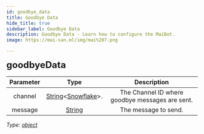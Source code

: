 ```yaml
---
id: goodbye_data
title: Goodbye Data
hide_title: true
sidebar_label: Goodbye Data
description: Goodbye Data - Learn how to configure the MaiBot.
image: https://mai-san.ml/img/mai%207.png

---
```

<b> <font size='5'> goodbyeData </font> </b>

| Parameter | Type | Description |
|:-:|:-:|:-:|
|channel| [String](https://developer.mozilla.org/en-US/docs/Web/JavaScript/Reference/Global_Objects/String)<[Snowflake](https://discord.js.org/#/docs/main/stable/typedef/Snowflake )>. | The Channel ID where goodbye messages are sent.
|message| [String](https://developer.mozilla.org/en-US/docs/Web/JavaScript/Reference/Global_Objects/String)| The message to send.

*Type: [object](https://developer.mozilla.org/en-US/docs/Web/JavaScript/Reference/Global_Objects/Object)*
